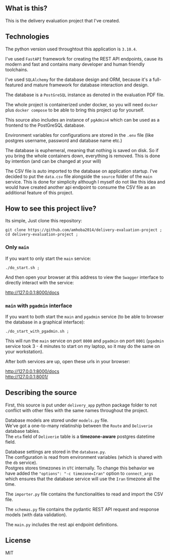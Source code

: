 ## What is this?

This is the delivery evaluation project that I've created.

## Technologies

The python version used throughtout this application is `3.10.4`.

I've used `FastAPI` framework for creating the REST API endpoints, cause its modern and fast and contains many developer
and human friendly toolchains.

I've used `SQLAlchemy` for the database design and ORM, because it's a full-featured and mature framework for database
interaction and design.

The database is a `PostGreSQL` instance as denoted in the evaluation PDF file.

The whole project is containerized under docker, so you will need `docker` plus `docker compose` to be able to bring
this project up for yourself.

This source also includes an instance of `pgAdmin4` which can be used as a frontend to the PostGreSQL database.

Environment variables for configurations are stored in the `.env` file (like postgres username, password and database
name etc.)

The database is euphemeral, meaning that nothing is saved on disk. So if you bring the whole containers down, everything
is removed. This is done by intention (and can be changed at your will)

The CSV file is auto imported to the database on application startup. I've decided to put the `data.csv` file alongside
the `source` folder of the `main` service. This is done for simplicity although I myself do not like this idea and would
have created another api endpoint to consume the CSV file as an additional feature of this project.

## How to see this project live?

Its simple, Just clone this repository:

```shell
git clone https://github.com/amhoba2014/delivery-evaluation-project ;
cd delivery-evaluation-project ;
```

### Only `main`

If you want to only start the `main` service:

```shell
./do_start.sh ;
```

And then open your browser at this address to view the `Swagger` interface to directly interact with the service:

http://127.0.0.1:8000/docs

### `main` with `pgadmin` interface

If you want to both start the `main` and `pgadmin` service (to be able to browser the database in a graphical
interface):

```shell
./do_start_with_pgadmin.sh ;
```

This will run the `main` service on port `8000` and `pgadmin` on port `8001` (`pgadmin` service took 3 - 4 minutes to
start on my laptop, so it may do the same on your workstation).

After both services are up, open these urls in your browser:

http://127.0.0.1:8000/docs  
http://127.0.0.1:8001/

## Describing the source

First, this source is put under `delivery_app` python package folder to not conflict with other files with the same
names throughout the project.

Database models are stored under `models.py` file.  
We've got a one-to-many relatinship between the `Route` and `Deliverie` database tables.  
The `eta` field of `Deliverie` table is a **timezone-aware** postgres datetime field.

Database settings are stored in the `database.py`.  
The configuration is read from environment variables (which is shared with the `db` service).  
Postgres stores timezones in `UTC` internally. To change this behavior we have added the `"options": "-c timezone=Iran"`
option to `connect_args` which ensures that the database service will use the `Iran` timezone all the time.

The `importer.py` file contains the functionalities to read and import the CSV file.

The `schemas.py` file contains the pydantic REST API request and response models (with data validation).

The `main.py` includes the rest api endpoint definitions.

## License

MIT